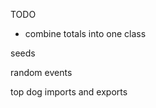 TODO
- combine totals into one class






seeds


random events











top dog imports and exports
